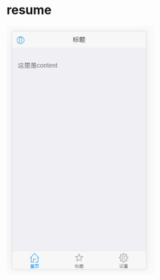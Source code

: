 # resume
![Image text](https://raw.githubusercontent.com/hongmaju/light7Local/master/img/productShow/20170518152848.png)
